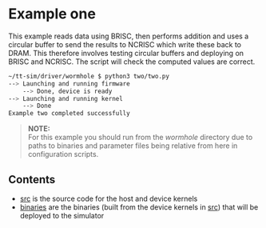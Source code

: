 # Example one

This example reads data using BRISC, then performs addition and uses a circular buffer to send the results to NCRISC which write these back to DRAM. This therefore involves testing circular buffers and deploying on BRISC and NCRISC. The script will check the computed values are correct.

```bash
~/tt-sim/driver/wormhole $ python3 two/two.py
--> Launching and running firmware
    --> Done, device is ready
--> Launching and running kernel
    --> Done
Example two completed successfully
```

>**NOTE:**  
> For this example you should run from the _wormhole_ directory due to paths to binaries and parameter files being relative from here in configuration scripts.

## Contents

* [src](src) is the source code for the host and device kernels
* [binaries](binaries) are the binaries (built from the device kernels in [src](src)) that will be deployed to the simulator
